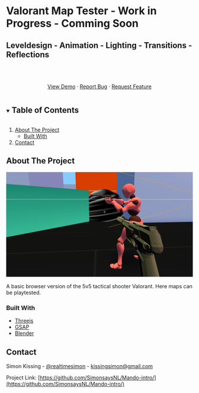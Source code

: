 # Valorant Map Tester - Work in Progress - Comming Soon
## Leveldesign - Animation - Lighting - Transitions - Reflections

<br />
<p align="center">
    <br />
    <a href="https://raw.githack.com/SimonsaysNL/Valorant-Map-Tester/master/intro/index.html">View Demo</a>
    ·
    <a href="https://github.com/SimonsaysNL/Valorant-Map-Tester/issues">Report Bug</a>
    ·
    <a href="https://github.com/SimonsaysNL/Valorant-Map-Tester/issues">Request Feature</a>
  </p>
</p>



<!-- TABLE OF CONTENTS -->
<details open="open">
  <summary><h2 style="display: inline-block">Table of Contents</h2></summary>
  <ol>
    <li>
      <a href="#about-the-project">About The Project</a>
      <ul>
        <li><a href="#built-with">Built With</a></li>
      </ul>
    </li>
    <li><a href="#contact">Contact</a></li>
  </ol>
</details>



<!-- ABOUT THE PROJECT -->
## About The Project

![](valmaptest.png)

A basic browser version of the 5v5 tactical shooter Valorant. Here maps can be playtested.

### Built With

* [Threejs](https://threejs.org/)
* [GSAP](https://greensock.com/gsap/)
* [Blender](https://www.blender.org/)

<!-- CONTACT -->
## Contact


Simon Kissing - [@realtimesimon](https://twitter.com/realtimesimon) - kissingsimon@gmail.com

Project Link: [https://github.com/SimonsaysNL/Mando-intro/](https://github.com/SimonsaysNL/Mando-intro/)
